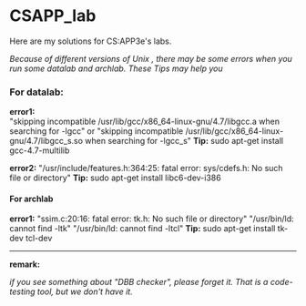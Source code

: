 # CSAPP_lab

 Here are my solutions for CS:APP3e's labs.

*Because of different versions of Unix , there may be some errors when you run some datalab and archlab.*
*These Tips may help you*



### For datalab:

**error1:**  
"skipping incompatible /usr/lib/gcc/x86_64-linux-gnu/4.7/libgcc.a when searching for -lgcc"
or	"skipping incompatible /usr/lib/gcc/x86_64-linux-gnu/4.7/libgcc_s.so when searching for -lgcc_s"
**Tip:** 
sudo apt-get install gcc-4.7-multilib

**error2:** 
"/usr/include/features.h:364:25: fatal error: sys/cdefs.h: No such file or directory"
**Tip:** 
sudo apt-get install libc6-dev-i386


#### For archlab

**error1:**
"ssim.c:20:16: fatal error: tk.h: No such file or directory"
"/usr/bin/ld: cannot find -ltk"
"/usr/bin/ld: cannot find -ltcl"
**Tip:** 
sudo apt-get install tk-dev tcl-dev




___

**remark:**

*if you see something about "DBB checker", please forget it. That is a code-testing tool, but we don't have it.*
